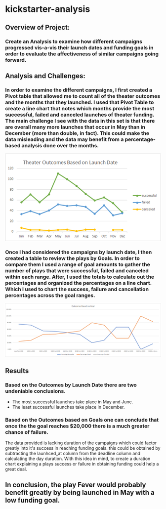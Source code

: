 # kickstarter-analysis

## Overview of Project: 

### Create an Analysis to examine how different campaigns progressed vis-a-vis their launch dates and funding goals in order to evaluate the affectiveness of similar campaigns going forward. 

## Analysis and Challenges:

### In order to examine the different campaigns, I first created a Pivot table that allowed me to count all of the theater outcomes and the months that they launched. I used that Pivot Table to create a line chart that notes which months provide the most successful, failed and canceled launches of theater funding. The main challenge I see with the data in this set is that there are overall many more launches that occur in May than in December (more than double, in fact). This could make the data misleading and the data may benefit from a percentage-based analysis done over the months.
![Theater_Outcomes_vs_Launch.png](./Theater_Outcomes_vs_Launch.png)

### Once I had considered the campaigns by launch date, I then created a table to review the plays by Goals. In order to compare them I used a range of goal amounts to gather the number of plays that were successful, failed and canceled within each range. After, I used the totals to calculate out the percentages and organized the percentages on a line chart. Which I used to chart the success, failure and cancellation percentages across the goal ranges.
![Outcomes_vs_Goals.png](./Outcomes_vs_Goals.png)

## Results

### Based on the Outcomes by Launch Date there are two undeniable conclusions.
*  The most successful launches take place in May and June.
*  The least successful launches take place in December.
### Based on the Outcomes based on Goals one can conclude that once the the goal reaches $20,000 there is a much greater chance of failure.

The data provided is lacking duration of the campaigns which could factor greatly into it's success in reaching funding goals. this could be obtained by subtracting the launhced_at column from the deadline column and calculating the day duration. With this idea in mind, to create a duration chart explaining a plays success or failure in obtaining funding could help a great deal.

## In conclusion, the play Fever would probably benefit greatly by being launched in May with a low funding goal.

